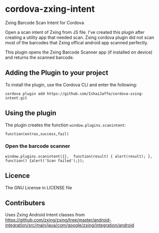 # cordova-zxing-intent
Zxing Barcode Scan Intent for Cordova


Open a scan intent of Zxing from JS file.
I've created this plugin after creating a utility app that needed scan. Zxing cordova plugin did not scan most of the barcodes that Zxing offical android app scanned perfectly.

This plugin opens the Zxing Barcode Scanner app (if installed on device) and returns the scanned barcode.

## Adding the Plugin to your project ##

To install the plugin, use the Cordova CLI and enter the following:

`cordova plugin add https://github.com/IshaiJaffe/cordova-zxing-intent.git`

## Using the plugin ##

The plugin creates the function `window.plugins.scanintent`:

`function(extras,success,fail)`

### Open the barcode scanner ###
`window.plugins.scanintent({},  function(result) { alert(result); },  function() {alert('Scan failed');});`


## Licence ##

The GNU License in LICENSE file


## Contributers ##

Uses Zxing Android Intent classes from https://github.com/zxing/zxing/tree/master/android-integration/src/main/java/com/google/zxing/integration/android
